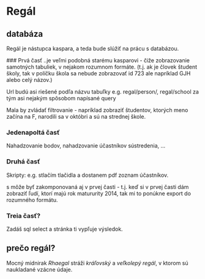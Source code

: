 # Regál

## databáza

Regál je nástupca kaspara, a teda bude slúžiť na prácu s databázou.

### Prvá časť 
..je veľmi podobná starému kasparovi - čiže zobrazovanie
samotných tabuliek, v nejakom rozumnom formáte.
(t.j. ak je človek študent školy, tak v políčku škola sa nebude zobrazovať id 723 ale napríklad GJH
alebo celý názov.)

Url budú asi riešené podľa názvu tabuľky e.g. regal/person/, regal/school za tým asi nejakým
spôsobom napísané query

Mala by zvládať filtrovanie - napríklad zobraziť študentov, ktorých meno začína na F, narodili sa v
októbri a sú na strednej škole.

### Jedenapoltá časť

Nahadzovanie bodov, nahadzovanie účastníkov sústredenia, ...

### Druhá časť
Skripty: e.g. stlačím tlačidla a dostanem pdf zoznam účastníkov.

s môže byť zakomponovaná aj v prvej časti - t.j. keď si v prvej časti dám zobraziť ľudí, ktorí
majú rok matururity 2014, tak mi to ponúkne export do rozumného formátu.

### Treia časť?

Zadáš sql select a stránka ti vypľuje výsledok.


## prečo regál?

Mocný midnirak _Rhaegal_ stráži _kráľovský_ a _veľkolepý_ _regál_, v ktorom sú naukladané vzácne
údaje.
